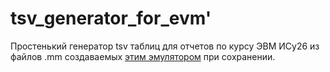 # tsv_generator_for_evm'
Простенький генератор tsv таблиц для отчетов по курсу ЭВМ ИСy26 из файлов .mm создаваемых [этим эмулятором](https://github.com/JustAGod1/bevm) при сохранении.
